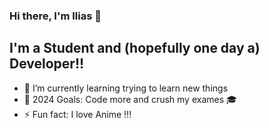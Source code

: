 ### Hi there, I'm Ilias  👋


## I'm a Student and (hopefully one day a) Developer!!

- 🌱 I’m currently learning trying to learn new things
- 🥅 2024 Goals: Code more and crush my exames 🎓
- ⚡ Fun fact: I love Anime !!!
